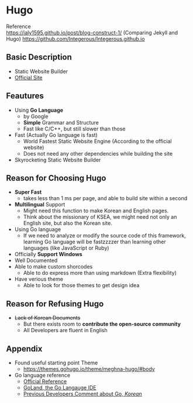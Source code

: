 # Hugo
Reference  
https://ialy1595.github.io/post/blog-construct-1/ (Comparing Jekyll and Hugo)
https://github.com/Integerous/Integerous.github.io

## Basic Description
- Static Website Builder
- [Official Site](https://gohugo.io/)

## Feautures
- Using **Go Language**
  + by Google
  + **Simple** Grammar and Structure
  + Fast like C/C++, but still slower than those
- Fast (Actually Go language is fast)
  + World Fastest Static Website Engine (According to the official website)
  + Does not need any other dependencies while building the site
- Skyrocketing Static Website Builder

## Reason for Choosing Hugo
- **Super Fast**
  + takes less than 1 ms per page, and able to build site within a second
- **Multilingual** Support
  + Might need this function to make Korean and English pages.
  + Think about the missionary of KSEA, we might need not only an English site, but also the Korean site.
- Using Go language
  + If we need to analyze or modify the source code of this framework, learning Go language will be fastzzzzer than learning other languages (like JavaScript or Ruby)
- Officially **Support Windows**
- Well Documented
- Able to make custom shorcodes
  + Able to do express more than using markdown (Extra flexibility)
- Have verious theme
  + Able to look for those themes to get design idea


## Reason for Refusing Hugo
- ~~Lack of Korean Documents~~
  + But there exists room to **contribute the open-source community**
  + All Developers are fluent in English

## Appendix
- Found useful starting point Theme
  - https://themes.gohugo.io/theme/meghna-hugo/#body
- Go language reference
  - [Official Reference](https://golang.org/ref/spec)
  - [GoLand, the Go Langauge IDE](https://www.jetbrains.com/go/)
  - [Previous Developers Comment about Go, *Korean*](http://www.bloter.net/archives/245951)
